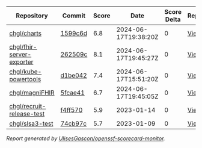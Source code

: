 <!-- OPENSSF-SCORECARD-MONITOR:START -->

| Repository | Commit | Score | Date | Score Delta | Report | StepSecurity |
| -- | -- | -- | -- | -- | -- | -- |
| [chgl/charts](https://github.com/chgl/charts) | [1599c6d](https://github.com/chgl/charts/commit/1599c6df679c81ab59afab46a81f57b1538de795) | 6.8 | 2024-06-17T19:38:20Z | 0 | [View](https://kooltheba.github.io/openssf-scorecard-api-visualizer/#/projects/github.com/chgl/charts/commit/1599c6df679c81ab59afab46a81f57b1538de795) | [Fix it](https://app.stepsecurity.io/securerepo?repo=chgl/charts) |
| [chgl/fhir-server-exporter](https://github.com/chgl/fhir-server-exporter) | [262509c](https://github.com/chgl/fhir-server-exporter/commit/262509cc755b61ad9faaeb7b69b127a704731fa8) | 8.1 | 2024-06-17T19:45:27Z | 0 | [View](https://kooltheba.github.io/openssf-scorecard-api-visualizer/#/projects/github.com/chgl/fhir-server-exporter/commit/262509cc755b61ad9faaeb7b69b127a704731fa8) | [Fix it](https://app.stepsecurity.io/securerepo?repo=chgl/fhir-server-exporter) |
| [chgl/kube-powertools](https://github.com/chgl/kube-powertools) | [d1be042](https://github.com/chgl/kube-powertools/commit/d1be04232ee738bb59d1f773517d4ac9596112e7) | 7.4 | 2024-06-17T15:51:20Z | 0 | [View](https://kooltheba.github.io/openssf-scorecard-api-visualizer/#/projects/github.com/chgl/kube-powertools/commit/d1be04232ee738bb59d1f773517d4ac9596112e7) | [Fix it](https://app.stepsecurity.io/securerepo?repo=chgl/kube-powertools) |
| [chgl/magniFHIR](https://github.com/chgl/magniFHIR) | [5fcae41](https://github.com/chgl/magniFHIR/commit/5fcae4119af774b575ce57c0322594aff038c20a) | 6.7 | 2024-06-17T19:45:05Z | 0 | [View](https://kooltheba.github.io/openssf-scorecard-api-visualizer/#/projects/github.com/chgl/magniFHIR/commit/5fcae4119af774b575ce57c0322594aff038c20a) | [Fix it](https://app.stepsecurity.io/securerepo?repo=chgl/magniFHIR) |
| [chgl/recruit-release-test](https://github.com/chgl/recruit-release-test) | [f4ff570](https://github.com/chgl/recruit-release-test/commit/f4ff570a40e580daf6a86c3b9096af0ae247d6c4) | 5.9 | 2023-01-14 | 0 | [View](https://kooltheba.github.io/openssf-scorecard-api-visualizer/#/projects/github.com/chgl/recruit-release-test/commit/f4ff570a40e580daf6a86c3b9096af0ae247d6c4) | [Fix it](https://app.stepsecurity.io/securerepo?repo=chgl/recruit-release-test) |
| [chgl/slsa3-test](https://github.com/chgl/slsa3-test) | [74cb97c](https://github.com/chgl/slsa3-test/commit/74cb97c66d57d25633addd202955c0dce87e20c9) | 5.7 | 2023-01-09 | 0 | [View](https://kooltheba.github.io/openssf-scorecard-api-visualizer/#/projects/github.com/chgl/slsa3-test/commit/74cb97c66d57d25633addd202955c0dce87e20c9) | [Fix it](https://app.stepsecurity.io/securerepo?repo=chgl/slsa3-test) |

_Report generated by [UlisesGascon/openssf-scorecard-monitor](https://github.com/UlisesGascon/openssf-scorecard-monitor)._
<!-- OPENSSF-SCORECARD-MONITOR:END -->